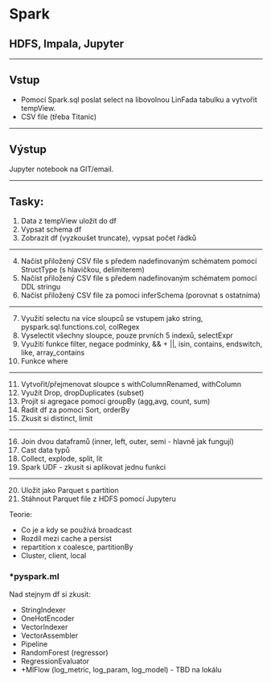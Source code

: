 # Spark
## HDFS, Impala, Jupyter
<hr>

## Vstup

- Pomocí Spark.sql poslat select na libovolnou LinFada tabulku a vytvořit tempView.
- CSV file (třeba Titanic)
<hr>

## Výstup

Jupyter notebook na GIT/email.
<hr>

## Tasky:

1) Data z tempView uložit do df
2) Vypsat schema df
3) Zobrazit df (vyzkoušet truncate), vypsat počet řádků 
<hr>

4) Načíst přiložený CSV file s předem nadefinovaným schématem pomocí StructType (s hlavičkou, delimiterem)
5) Načíst přiložený CSV file s předem nadefinovaným schématem pomocí DDL stringu
6) Načíst přiložený CSV file za pomoci inferSchema (porovnat s ostatníma)
<hr>

7) Využití selectu na více sloupců se vstupem jako string, pyspark.sql.functions.col, colRegex
8) Vyselectit všechny sloupce, pouze prvních 5 indexů, selectExpr
9) Využití funkce filter, negace podmínky, && + ||, isin, contains, endswitch, like, array_contains 
10) Funkce where
<hr>

11) Vytvořit/přejmenovat sloupce s withColumnRenamed, withColumn
12) Využít Drop, dropDuplicates (subset)
13) Projít si agregace pomocí groupBy (agg,avg, count, sum)
14) Řadit df za pomoci Sort, orderBy
15) Zkusit si distinct, limit
<hr>

16) Join dvou dataframů (inner, left, outer, semi - hlavně jak fungují)
17) Cast data typů
18) Collect, explode, split, lit
19) Spark UDF - zkusit si aplikovat jednu funkci
<hr>

20) Uložit jako Parquet s partition
21) Stáhnout Parquet file z HDFS pomocí Jupyteru

Teorie:
- Co je a kdy se používá broadcast
- Rozdíl mezi cache a persist
- repartition x coalesce, partitionBy
- Cluster, client, local


### *pyspark.ml

Nad stejnym df si zkusit:

- StringIndexer
- OneHotEncoder
- VectorIndexer
- VectorAssembler
- Pipeline
- RandomForest (regressor)
- RegressionEvaluator
- +MlFlow (log_metric, log_param, log_model) - TBD na lokálu


